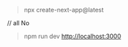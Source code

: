 

> npx create-next-app@latest

// all No

> npm run dev
[http://localhost:3000](http://localhost:3000)


